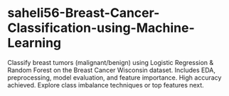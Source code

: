 # saheli56-Breast-Cancer-Classification-using-Machine-Learning
Classify breast tumors (malignant/benign) using Logistic Regression &amp; Random Forest on the Breast Cancer Wisconsin dataset. Includes EDA, preprocessing, model evaluation, and feature importance. High accuracy achieved. Explore class imbalance techniques or top features next.
